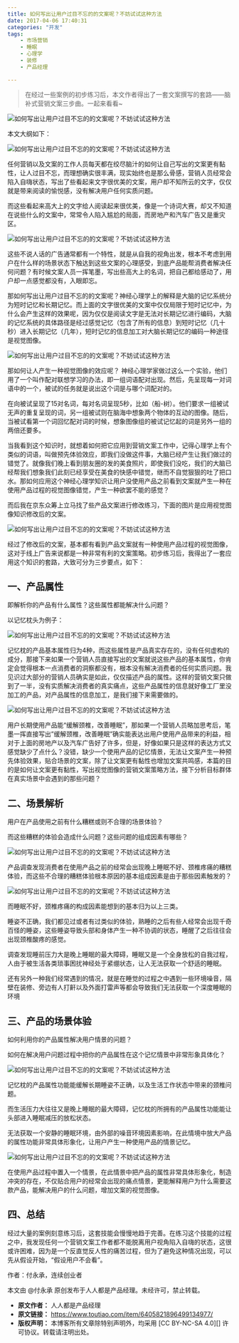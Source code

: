 ```yaml
---
title: 如何写出让用户过目不忘的的文案呢？不妨试试这种方法
date: 2017-04-06 17:40:31
categories: "开发"
tags:
	- 市场营销
	- 睡眠
	- 心理学
	- 装修
	- 产品经理

---
```


> 在经过一些案例的初步练习后，本文作者得出了一套文案撰写的套路——脑补式营销文案三步曲。一起来看看~

![如何写出让用户过目不忘的的文案呢？不妨试试这种方法][ENEU-7FAQ-FBVA.jpg]

本文大纲如下：

![如何写出让用户过目不忘的的文案呢？不妨试试这种方法][VBF7-FIJZ-YB7J.jpg]

任何营销以及文案的工作人员每天都在绞尽脑汁的如何让自己写出的文案更有黏性，让人过目不忘，而理想确实很丰满，现实始终也是那么骨感，营销人员经常会陷入自嗨状态，写出了些看起来文字很优美的文案，用户却不知所云的文字，仅仅就是带来阅读的愉悦感，没有解决用户任何实质问题。

而这些看起来高大上的文字给人阅读起来很优美，像是一个诗词大赛，却又不知道在说些什么的文案中，常常令人陷入尴尬的局面，而房地产和汽车广告又是重灾区。

![如何写出让用户过目不忘的的文案呢？不妨试试这种方法][JBEZ-ZMZE-RJIF.jpg]

这些不说人话的广告通常都有一个特性，就是从自我的视角出发，根本不考虑到用户在什么样的场景状态下触达到这些文案的心理感受，到底产品能帮消费者解决任何问题？有时候文案人员一挥笔墨，写出些高大上的名词，把自己都给感动了，用户却一点感觉都没有，入眼即忘。

那如何写出让用户过目不忘的的文案呢？神经心理学上的解释是大脑的记忆系统分为短时记忆和长期记忆。而上面的文字很优美的文案中仅仅局限于短时记忆中，为什么会产生这样的效果呢，因为仅仅是阅读文字是无法对长期记忆进行编码，大脑的记忆系统的具体路径是经过感觉记忆（包含了所有的信息）到短时记忆（几十秒）进入长期记忆（几年），短时记忆的信息加工对大脑长期记忆的编码一种途径是视觉图像。

![如何写出让用户过目不忘的的文案呢？不妨试试这种方法][M2UR-RMRR-Q2QF.jpg]

那如何让人产生一种视觉图像的效应呢？ 神经心理学家做过这么一个实验，他们用了一个叫作配对联想学习的办法，即一组词语配对出现。然后，先呈现每一对词语中的一个，被试的任务就是说出这个词是与哪个词配对的。

在向被试呈现了15对名词，每对名词呈现5秒，比如（船-树）。他们要求一组被试无声的重复呈现的词，另一组被试则在脑海中想象两个物体的互动的图像。随后，当被试看第一个词回忆配对词的时候，想象图像组的被试记忆起的词是另外一组的两倍还要多。

当我看到这个知识时，就想着如何把它应用到营销文案工作中，记得心理学上有个类似的词语，叫做预先体验效应，即我们没做这件事，大脑已经产生让我们做过的错觉了。就像我们晚上看到朋友圈的发的美食照片，即使我们没吃，我们的大脑已经帮我们想象我们此刻已经享受在美食的快感中错觉，继而不自觉狠狠的吐了把口水。那如何应用这个神经心理学知识让用户没使用产品之前看到文案就产生一种在使用产品过程的视觉图像错觉，产生一种欲罢不能的感觉？

而后我在京东众筹上立马找了些产品文案进行修改练习，下面的图片是应用视觉图像知识修改后的文案。

![如何写出让用户过目不忘的的文案呢？不妨试试这种方法][7JUZ-QVQE-YZJZ.jpg]

经过了修改后的文案，基本都有看到产品文案就有一种使用产品过程的视觉图像，这对于线上广告来说都是一种非常有利的文案策略。初步练习后，我得出了一套应用这个知识的套路，大致可分为三步要点，如下：

## 一、产品属性 ##

即解析你的产品有什么属性？这些属性都能解决什么问题？

以记忆枕头为例子：

![如何写出让用户过目不忘的的文案呢？不妨试试这种方法][ER26-BI26-FRVU.jpg]

记忆枕的产品基本属性归为4种，而这些属性是产品真实存在的，没有任何虚构的成分，那接下来如果一个营销人员直接写出的文案就说这些产品的基本属性，你肯定会觉得根本一点消费者的洞察都没有，根本没有解决消费者的任何实质问题。我见识过大部分的营销人员确实是如此，仅仅描述产品的属性。这样的营销文案只做到了一半，没有实质解决消费者的真实痛点，这些产品属性的信息就好像工厂里没加工的产品，对产品属性的信息加工，是我们接下来需要做的。

![如何写出让用户过目不忘的的文案呢？不妨试试这种方法][J3EF-JRNA-ZFBI.jpg]

用户长期使用产品能“缓解颈椎，改善睡眠”，那如果一个营销人员略加思考后，笔墨一挥直接写出”缓解颈椎，改善睡眠”确实能表达出用户使用产品带来的利益，相对于上面的房地产以及汽车广告好了许多，但是，好像如果只是这样的表达方式又感觉缺少了点什么？没错，缺少一个使用产品的记忆情景，无法让文案产生一种预先体验效果，贴合场景的文案，除了让文案更有黏性也增加文案共鸣感，本篇的目的是如何让文案更有黏性，写出视觉图像的营销文案策略方法，接下分析目标群体在真实场景中会遇到的那些问题？

## 二、场景解析 ##

用户在产品使用之前有什么糟糕或则不合理的场景体验？

而这些糟糕的体验会造成什么问题？这些问题的组成因素有哪些？

![如何写出让用户过目不忘的的文案呢？不妨试试这种方法][BUYM-ZJAQ-MBAY.jpg]

产品调查发现消费者在使用产品之前的经常会出现晚上睡眠不好、颈椎疼痛的糟糕体验，而这些不合理的糟糕体验根本原因的基本组成因素是由于那些因素触发的？

![如何写出让用户过目不忘的的文案呢？不妨试试这种方法][QRVJ-QMUR-FFEV.jpg]

而睡眠不好，颈椎疼痛的构成因素能想到的基本归为以上三类。

睡姿不正确，我们都见过或者有过类似的体验，熟睡的之后有些人经常会出现千奇百怪的睡姿，这些睡姿导致头部和身体产生一种不协调的状态，睡醒了之后往往会出现颈椎酸疼的感觉。

调查发现睡前压力大是晚上睡眠的最大障碍，睡眠又是一个全身放松的自我过程，人由于被生活各类琐事困扰神经处于紧绷状态，让人无法获取一个舒适的睡眠。

还有另外一种我们经常遇到的情况，就是在睡觉的过程之中遇到一些环境噪音，隔壁在装修、旁边有人打鼾以及外面打雷声等都会导致我们无法获取一个深度睡眠的环境

## 三、产品的场景体验 ##

如何利用你的产品属性解决用户情景的问题？

如何在解决用户问题过程中把你的产品属性在这个记忆情景中非常形象具体化？

![如何写出让用户过目不忘的的文案呢？不妨试试这种方法][7NFQ-Y3N7-VNBR.jpg]

记忆枕的产品属性功能能缓解长期睡姿不正确，以及生活工作状态中带来的颈椎问题。

而生活压力大往往又是晚上睡眠的最大障碍，记忆枕的所拥有的产品属性功能能让头部进入睡眠减压的放松状态。

无法获取一个安静的睡眠环境，由外部的噪音环境因素影响，在此情境中放大产品的属性功能非常具体形象化，让用户产生一种使用产品的情景记忆。

![如何写出让用户过目不忘的的文案呢？不妨试试这种方法][ZQUA-IV3Q-MBFF.jpg]

在使用产品过程中置入一个情景，在此情景中把产品的属性非常具体形象化，制造冲突的存在，不仅贴合用户的经常会出现的痛点情景，更能解释用户为什么需要这款产品，能解决用户的什么问题，增加文案的视觉图像。

## 四、总结 ##

经过大量的案例刻意练习后，这套技能会慢慢地趋于完善。在练习这个技能的过程之中，我发现任何一个营销文案工作者都不能脱离用户视角陷入自嗨的状态，这很或许困难，因为是一个反直觉反人性的痛苦过程，但为了避免这种情况出现，可以先从假设开始，“假设用户不会看”。

作者：付永承，连续创业者

本文由 @付永承 原创发布于人人都是产品经理。未经许可，禁止转载。


[ENEU-7FAQ-FBVA.jpg]: /pro/os/crawler/ENEU-7FAQ-FBVA.jpg
[VBF7-FIJZ-YB7J.jpg]: /pro/os/crawler/VBF7-FIJZ-YB7J.jpg
[JBEZ-ZMZE-RJIF.jpg]: /pro/os/crawler/JBEZ-ZMZE-RJIF.jpg
[M2UR-RMRR-Q2QF.jpg]: /pro/os/crawler/M2UR-RMRR-Q2QF.jpg
[7JUZ-QVQE-YZJZ.jpg]: /pro/os/crawler/7JUZ-QVQE-YZJZ.jpg
[ER26-BI26-FRVU.jpg]: /pro/os/crawler/ER26-BI26-FRVU.jpg
[J3EF-JRNA-ZFBI.jpg]: /pro/os/crawler/J3EF-JRNA-ZFBI.jpg
[BUYM-ZJAQ-MBAY.jpg]: /pro/os/crawler/BUYM-ZJAQ-MBAY.jpg
[QRVJ-QMUR-FFEV.jpg]: /pro/os/crawler/QRVJ-QMUR-FFEV.jpg
[7NFQ-Y3N7-VNBR.jpg]: /pro/os/crawler/7NFQ-Y3N7-VNBR.jpg
[ZQUA-IV3Q-MBFF.jpg]: /pro/os/crawler/ZQUA-IV3Q-MBFF.jpg
 *  **原文作者：** 人人都是产品经理
 *  **原文链接：** https://www.toutiao.com/item/6405821896499134977/
 *  **版权声明：** 本博客所有文章除特别声明外，均采用 [CC BY-NC-SA 4.0][] 许可协议。转载请注明出处。